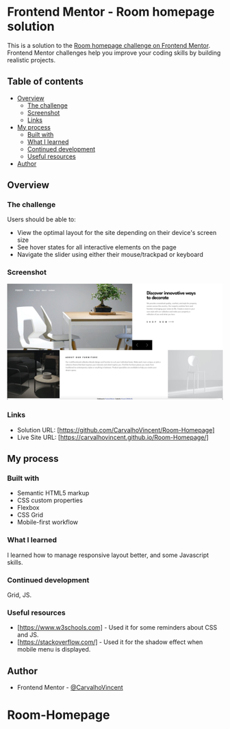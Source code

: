 # Frontend Mentor - Room homepage solution

This is a solution to the [Room homepage challenge on Frontend Mentor](https://www.frontendmentor.io/challenges/room-homepage-BtdBY_ENq). Frontend Mentor challenges help you improve your coding skills by building realistic projects. 

## Table of contents

- [Overview](#overview)
  - [The challenge](#the-challenge)
  - [Screenshot](#screenshot)
  - [Links](#links)
- [My process](#my-process)
  - [Built with](#built-with)
  - [What I learned](#what-i-learned)
  - [Continued development](#continued-development)
  - [Useful resources](#useful-resources)
- [Author](#author)

## Overview

### The challenge

Users should be able to:

- View the optimal layout for the site depending on their device's screen size
- See hover states for all interactive elements on the page
- Navigate the slider using either their mouse/trackpad or keyboard

### Screenshot

![](./screenshot.jpg)


### Links

- Solution URL: [https://github.com/CarvalhoVincent/Room-Homepage]
- Live Site URL: [https://carvalhovincent.github.io/Room-Homepage/]

## My process

### Built with

- Semantic HTML5 markup
- CSS custom properties
- Flexbox
- CSS Grid
- Mobile-first workflow


### What I learned

I learned how to manage responsive layout better, and some Javascript skills.

### Continued development

Grid, JS.

### Useful resources

- [https://www.w3schools.com] - Used it for some reminders about CSS and JS.
- [https://stackoverflow.com/] - Used it for the shadow effect when mobile menu is displayed.



## Author

- Frontend Mentor - [@CarvalhoVincent](https://www.frontendmentor.io/profile/CarvalhoVincent)


# Room-Homepage
